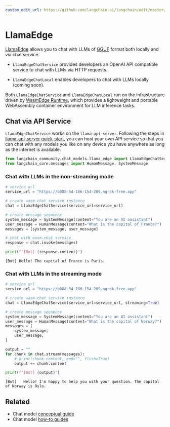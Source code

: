 ```yaml
---
custom_edit_url: https://github.com/langchain-ai/langchain/edit/master/docs/docs/integrations/chat/llama_edge.ipynb
---
```

# LlamaEdge

[LlamaEdge](https://github.com/second-state/LlamaEdge) allows you to chat with LLMs of [GGUF](https://github.com/ggerganov/llama.cpp/blob/master/gguf-py/README.md) format both locally and via chat service.

- `LlamaEdgeChatService` provides developers an OpenAI API compatible service to chat with LLMs via HTTP requests.

- `LlamaEdgeChatLocal` enables developers to chat with LLMs locally (coming soon).

Both `LlamaEdgeChatService` and `LlamaEdgeChatLocal` run on the infrastructure driven by [WasmEdge Runtime](https://wasmedge.org/), which provides a lightweight and portable WebAssembly container environment for LLM inference tasks.

## Chat via API Service

`LlamaEdgeChatService` works on the `llama-api-server`. Following the steps in [llama-api-server quick-start](https://github.com/second-state/llama-utils/tree/main/api-server#readme), you can host your own API service so that you can chat with any models you like on any device you have anywhere as long as the internet is available.


```python
from langchain_community.chat_models.llama_edge import LlamaEdgeChatService
from langchain_core.messages import HumanMessage, SystemMessage
```

### Chat with LLMs in the non-streaming mode


```python
# service url
service_url = "https://b008-54-186-154-209.ngrok-free.app"

# create wasm-chat service instance
chat = LlamaEdgeChatService(service_url=service_url)

# create message sequence
system_message = SystemMessage(content="You are an AI assistant")
user_message = HumanMessage(content="What is the capital of France?")
messages = [system_message, user_message]

# chat with wasm-chat service
response = chat.invoke(messages)

print(f"[Bot] {response.content}")
```
```output
[Bot] Hello! The capital of France is Paris.
```
### Chat with LLMs in the streaming mode


```python
# service url
service_url = "https://b008-54-186-154-209.ngrok-free.app"

# create wasm-chat service instance
chat = LlamaEdgeChatService(service_url=service_url, streaming=True)

# create message sequence
system_message = SystemMessage(content="You are an AI assistant")
user_message = HumanMessage(content="What is the capital of Norway?")
messages = [
    system_message,
    user_message,
]

output = ""
for chunk in chat.stream(messages):
    # print(chunk.content, end="", flush=True)
    output += chunk.content

print(f"[Bot] {output}")
```
```output
[Bot]   Hello! I'm happy to help you with your question. The capital of Norway is Oslo.
```

## Related

- Chat model [conceptual guide](/docs/concepts/#chat-models)
- Chat model [how-to guides](/docs/how_to/#chat-models)
